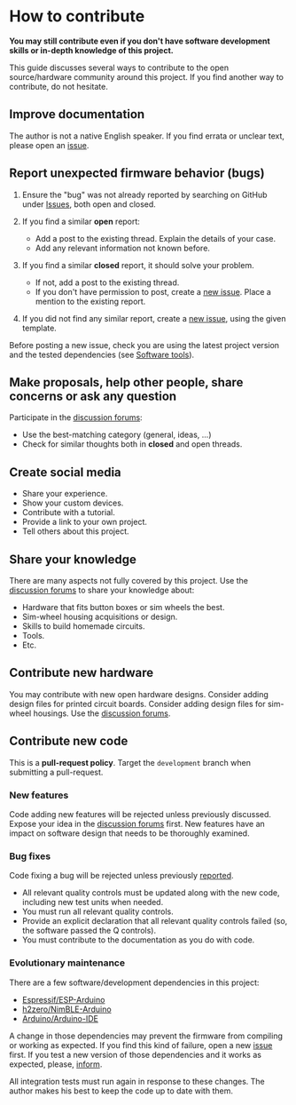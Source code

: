 # How to contribute

**You may still contribute even if you don't have software development skills or in-depth knowledge of this project.**

This guide discusses several ways to contribute to the open source/hardware community around this project.
If you find another way to contribute, do not hesitate.

## Improve documentation

The author is not a native English speaker.
If you find errata or unclear text, please open an [issue][4].

## Report unexpected firmware behavior (bugs)

1. Ensure the "bug" was not already reported by searching on GitHub under [Issues][1],
   both open and closed.

2. If you find a similar **open** report:

   - Add a post to the existing thread. Explain the details of your case.
   - Add any relevant information not known before.

3. If you find a similar **closed** report, it should solve your problem.

   - If not, add a post to the existing thread.
   - If you don't have permission to post, create a [new issue][2].
     Place a mention to the existing report.

4. If you did not find any similar report, create a [new issue][2],
   using the given template.

Before posting a new issue, check you are using the latest project version
and the tested dependencies (see [Software tools](../doc/skills_en.md)).

## Make proposals, help other people, share concerns or ask any question

Participate in the [discussion forums][3]:

- Use the best-matching category (general, ideas, ...)
- Check for similar thoughts both in **closed** and open threads.

## Create social media

- Share your experience.
- Show your custom devices.
- Contribute with a tutorial.
- Provide a link to your own project.
- Tell others about this project.

## Share your knowledge

There are many aspects not fully covered by this project.
Use the [discussion forums][3] to share your knowledge about:

- Hardware that fits button boxes or sim wheels the best.
- Sim-wheel housing acquisitions or design.
- Skills to build homemade circuits.
- Tools.
- Etc.

## Contribute new hardware

You may contribute with new open hardware designs.
Consider adding design files for printed circuit boards.
Consider adding design files for sim-wheel housings.
Use the [discussion forums][3].

## Contribute new code

This is a **pull-request policy**.
Target the `development` branch when submitting a pull-request.

### New features

Code adding new features will be rejected unless previously discussed.
Expose your idea in the [discussion forums][3] first.
New features have an impact on software design that needs to be thoroughly examined.

### Bug fixes

Code fixing a bug will be rejected unless previously [reported][1].

- All relevant quality controls must be updated along with the new code,
  including new test units when needed.
- You must run all relevant quality controls.
- Provide an explicit declaration that all relevant quality controls failed
  (so, the software passed the Q controls).
- You must contribute to the documentation as you do with code.

### Evolutionary maintenance

There are a few software/development dependencies in this project:

- [Espressif/ESP-Arduino](https://github.com/espressif/arduino-esp32)
- [h2zero/NimBLE-Arduino](https://github.com/h2zero/NimBLE-Arduino)
- [Arduino/Arduino-IDE](https://github.com/arduino/arduino-ide)

A change in those dependencies may prevent the firmware from compiling or working as expected.
If you find this kind of failure, open a new [issue][2] first.
If you test a new version of those dependencies and it works as expected,
please, [inform][3].

All integration tests must run again in response to these changes.
The author makes his best to keep the code up to date with them.

[1]: https://github.com/afpineda/OpenSourceSimWheelESP32/issues
[2]: https://github.com/afpineda/OpenSourceSimWheelESP32/issues/new?template=bug_report.md
[3]: https://github.com/afpineda/OpenSourceSimWheelESP32/discussions
[4]: https://github.com/afpineda/OpenSourceSimWheelESP32/issues/new?template=errata.md
